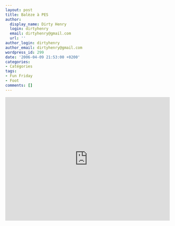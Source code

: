 ```yaml
---
layout: post
title: Balèze à PES
author:
  display_name: Dirty Henry
  login: dirtyhenry
  email: dirtyhenry@gmail.com
  url: ''
author_login: dirtyhenry
author_email: dirtyhenry@gmail.com
wordpress_id: 299
date: '2006-04-09 21:53:00 +0200'
categories:
- Catégories
tags:
- Fun Friday
- Foot
comments: []
---
```

<iframe width="520" height="390" src="http://www.youtube.com/embed/ucav_J_3E30" frameborder="0" allowfullscreen></iframe>
